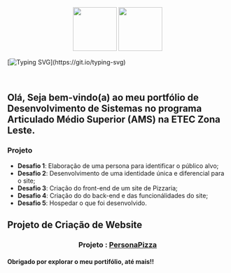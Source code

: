 <div align="center">
<a href='https://www.ibm.com/'><img width="100" src="https://media.canva.com/1/image-resize/1/200_200_100_PNG_F/czM6Ly9tZWRpYS1wcml2YXRlLmNhbnZhLmNvbS9wM0dmRS9NQUZ4a05wM0dmRS8xL3AucG5n?osig=AAAAAAAAAAAAAAAAAAAAAFdE0z9sqzc46H9qt8MqSPhsLwf_KunoRWrsR5CCc8Uo&exp=1698219137&x-canva-quality=thumbnail&csig=AAAAAAAAAAAAAAAAAAAAADqPbuFThmxJtHsm5UcRVthc0KL1NkvozoEewC-KAH2v"></a>
<a href='https://www.cps.sp.gov.br/etec/'><img width="100" src="https://media.canva.com/1/image-resize/1/182_115_100_PNG_F/czM6Ly9tZWRpYS1wcml2YXRlLmNhbnZhLmNvbS9pNGptRS9NQUZ4a0VpNGptRS8xL3AucG5n?osig=AAAAAAAAAAAAAAAAAAAAAHm4J0dYeSrLg3OcuYDNti39Ks0FpqTfQGu7j52sBNJo&exp=1698221154&x-canva-quality=thumbnail&csig=AAAAAAAAAAAAAAAAAAAAAITrDRJwpLkbVbYD9AAbKkGfDlNg-JJpdqtsyccUXdV2"> </a>
</div>


[![Typing SVG](https://readme-typing-svg.herokuapp.com/?color=c4e7f5&size=35&center=true&vCenter=true&width=1000&lines=Novotec+AMS+Systems+Development+portfolio;+at+ETEC+da+ZONA+LESTE;)](https://git.io/typing-svg)

<br>

## Olá, Seja bem-vindo(a) ao meu portfólio de Desenvolvimento de Sistemas no programa Articulado Médio Superior (AMS) na ETEC Zona Leste.

### Projeto
* **Desafio 1**: Elaboração de uma persona para identificar o público alvo;
* **Desafio 2**: Desenvolvimento de uma identidade única e diferencial para o site;
* **Desafio 3**: Criação do front-end de um site de Pizzaria;
* **Desafio 4**: Criação do do back-end e das funcionálidades do site;
* **Desafio 5**: Hospedar o que foi desenvolvido.

## Projeto de Criação de Website
<div align="center">

### Projeto : <a href="https://github.com/P4BLOll/Persona-Pizza"> PersonaPizza </a> 
</div>

</div>

#### Obrigado por explorar o meu portifólio, até mais!!
